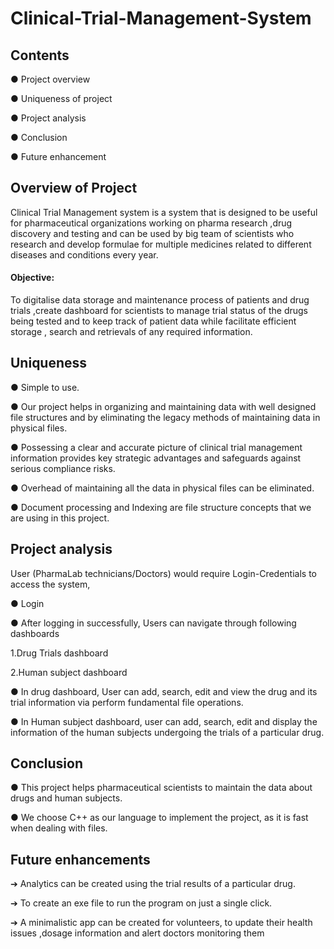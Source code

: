 # Clinical-Trial-Management-System

## Contents

● Project overview


● Uniqueness of project


● Project analysis














● Conclusion


● Future enhancement





## Overview of Project

Clinical Trial Management system is a system that is designed to be useful for pharmaceutical 
organizations working on pharma research ,drug discovery and testing and can be used by big 
team of scientists who research and develop formulae for multiple medicines related to 
different diseases and conditions every year.


#### Objective: 

To digitalise data storage and maintenance process of patients and drug trials
,create dashboard for scientists to manage trial status of the drugs being tested and to keep
track of patient data while facilitate efficient storage , search and retrievals of any required
information.

## Uniqueness

● Simple to use.

● Our project helps in organizing and maintaining data with well designed 
file structures and by eliminating the legacy methods of maintaining data 
in physical files.


● Possessing a clear and accurate picture of clinical trial management 
information provides key strategic advantages and safeguards against 
serious compliance risks.


● Overhead of maintaining all the data in physical files can be eliminated.


● Document processing and Indexing are file structure concepts that we 
are using in this project.


## Project analysis

User (PharmaLab technicians/Doctors) would require Login-Credentials to access the system,


● Login 


● After logging in successfully, Users can navigate through following dashboards


1.Drug Trials dashboard


2.Human subject dashboard


● In drug dashboard, User can add, search, edit and view the drug and its trial information via perform 
fundamental file operations.


● In Human subject dashboard, user can add, search, edit and display the information of the human 
subjects undergoing the trials of a particular drug.

## Conclusion


● This project helps pharmaceutical scientists to maintain the data about 
drugs and human subjects.


● We choose C++ as our language to implement the project, as it is fast 
when dealing with files.

## Future enhancements

➔ Analytics can be created using the trial results of a particular drug.



➔ To create an exe file to run the program on just a single click.



➔ A minimalistic app can be created for volunteers, to update their health 
issues ,dosage information and alert doctors monitoring them

